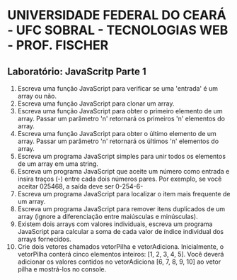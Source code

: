 # UNIVERSIDADE FEDERAL DO CEARÁ - UFC SOBRAL - TECNOLOGIAS WEB - PROF. FISCHER

## Laboratório: JavaScritp Parte 1

1. Escreva uma função JavaScript para verificar se uma 'entrada' é um
array ou não.
2. Escreva uma função JavaScript para clonar um array.
3. Escreva uma função JavaScript para obter o primeiro elemento de um
array. Passar um parâmetro 'n' retornará os primeiros 'n' elementos do
array.
4. Escreva uma função JavaScript para obter o último elemento de um
array. Passar um parâmetro 'n' retornará os últimos 'n' elementos do
array.
5. Escreva um programa JavaScript simples para unir todos os elementos
de um array em uma string.
6. Escreva um programa JavaScript que aceite um número como entrada
e insira traços (-) entre cada dois números pares. Por exemplo, se você
aceitar 025468, a saída deve ser 0-254-6-
7. Escreva um programa JavaScript para localizar o item mais frequente
de um array.
8. Escreva um programa JavaScript para remover itens duplicados de um
array (ignore a diferenciação entre maiúsculas e minúsculas).
9. Existem dois arrays com valores individuais, escreva um programa
JavaScript para calcular a soma de cada valor de índice individual dos
arrays fornecidos.
10. Crie dois vetores chamados vetorPilha e vetorAdiciona. Inicialmente,
o vetorPilha conterá cinco elementos inteiros: [1, 2, 3, 4, 5]. Você
deverá adicionar os valores contidos no vetorAdiciona [6, 7, 8, 9, 10] ao
vetor pilha e mostrá-los no console.